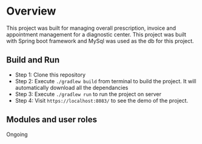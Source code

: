 # Overview
This project was built for managing overall prescription, invoice and appointment management for a diagnostic center. This project was built with Spring boot framework and MySql was used as the db for this project. 

## Build and Run
* Step 1: Clone this repository
* Step 2: Execute ```./gradlew build``` from terminal to build the project. It will automatically download all the dependancies
* Step 3: Execute ```./gradlew run``` to run the project on server
* Step 4: Visit ```https://localhost:8083/``` to see the demo of the project.

## Modules and user roles
Ongoing
